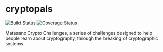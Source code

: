 cryptopals
==========

[![Build Status](https://travis-ci.org/tomviner/cryptopals.svg?branch=master)](https://travis-ci.org/tomviner/cryptopals)
[![Coverage Status](https://coveralls.io/repos/tomviner/cryptopals/badge.png)](https://coveralls.io/r/tomviner/cryptopals)

Matasano Crypto Challenges, a series of challenges designed to help people learn about cryptography, through the breaking of cryptographic systems.
